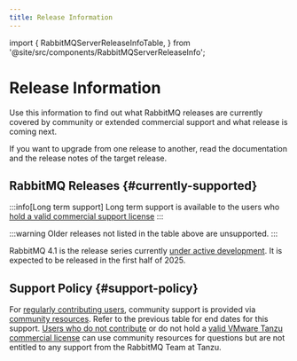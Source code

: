 ```yaml
---
title: Release Information
---
```

<!--
Copyright (c) 2007-2025 Broadcom. All Rights Reserved. The term "Broadcom" refers to Broadcom Inc. and/or its subsidiaries.

All rights reserved. This program and the accompanying materials
are made available under the terms of the under the Apache License,
Version 2.0 (the "License”); you may not use this file except in compliance
with the License. You may obtain a copy of the License at

https://www.apache.org/licenses/LICENSE-2.0

Unless required by applicable law or agreed to in writing, software
distributed under the License is distributed on an "AS IS" BASIS,
WITHOUT WARRANTIES OR CONDITIONS OF ANY KIND, either express or implied.
See the License for the specific language governing permissions and
limitations under the License.
-->

import {
  RabbitMQServerReleaseInfoTable,
} from '@site/src/components/RabbitMQServerReleaseInfo';

# Release Information

Use this information to find out what RabbitMQ releases are currently covered
by community or extended commercial support and what release is coming next.

If you want to upgrade from one release to another, read the documentation and
the release notes of the target release.

## RabbitMQ Releases {#currently-supported}

:::info[Long term support]
Long term support is available to the users who [hold a valid commercial support license](/contact?utm_source=rmq_release-information_banner&utm_medium=rmq_website&utm_campaign=tanzu#tanzu-rabbitmq)
:::

<RabbitMQServerReleaseInfoTable/>

:::warning
Older releases not listed in the table above are unsupported.
:::

RabbitMQ 4.1 is the release series currently [under active development](https://github.com/rabbitmq/rabbitmq-server).
It is expected to be released in the first half of 2025.


## Support Policy {#support-policy}

For [regularly contributing users](https://github.com/rabbitmq/rabbitmq-server/blob/main/COMMUNITY_SUPPORT.md), community support is provided via [community resources](/contact). Refer to the previous table for end dates for this support. [Users who do not contribute](https://github.com/rabbitmq/rabbitmq-server/blob/main/COMMUNITY_SUPPORT.md) or do not hold a [valid VMware Tanzu commercial license](/contact?utm_source=rmq_release-information_text&utm_medium=rmq_website&utm_campaign=tanzu#tanzu-rabbitmq) can use community resources for questions but are not entitled to any support from the RabbitMQ Team at Tanzu.
